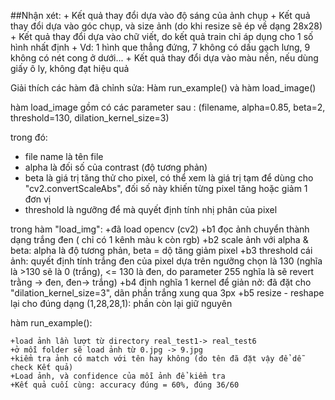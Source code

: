 ##Nhận xét:
    + Kết quả thay đổi dựa vào độ sáng của ảnh chụp
    + Kết quả thay đổi dựa vào góc chụp, và size ảnh (do khi resize sẽ ép về dạng 28x28)
    + Kết quả thay đổi dựa vào chữ viết, do kết quả train chỉ áp dụng cho 1 số hình nhất định
    +    Vd: 1 hình que thẳng đứng, 7 không có dấu gạch lưng, 9 không có nét cong ở dưới...
    + Kết quả thay đổi dựa vào màu nền, nếu dùng giấy ô ly, không đạt hiệu quả

Giải thích các hàm đã chỉnh sửa: Hàm run_example() và hàm load_image()

hàm load_image gồm có các parameter sau : (filename, alpha=0.85, beta=2, threshold=130, dilation_kernel_size=3)

trong đó: 
+ file name là tên file
+ alpha là đối số của contrast (độ tương phản)
+ beta là giá trị tăng thử cho pixel, có thể xem là giá trị tạm để dùng cho "cv2.convertScaleAbs", đối số này khiến từng pixel tăng hoặc giảm 1 đơn vị
+ threshold là ngưỡng để mà quyết định tính nhị phân của pixel

trong hàm "load_img":
    +đã load opencv (cv2)
    +b1 đọc ảnh chuyển thành dạng trắng đen ( chỉ có 1 kênh màu k còn rgb)
    +b2 scale ảnh với alpha & beta: alpha là độ tương phản, beta = dộ tăng giảm pixel
    +b3 threshold cái ảnh: quyết định tính trắng đen của pixel dựa trên ngưỡng chọn là 130 (nghĩa là >130 sẽ là 0 (trắng), <= 130 là đen, do parameter 255 nghĩa là sẽ revert trằng -> đen, đen-> trắng)
    +b4 định nghĩa 1 kernel để giản nở: đã đặt cho "dilation_kernel_size=3", dãn phần trắng xung qua 3px
    +b5 resize - reshape lại cho đúng dạng (1,28,28,1): phần còn lại giữ nguyên

hàm run_example():

    +load ảnh lần lượt từ directory real_test1-> real_test6
    +ở mỗi folder sẽ load ảnh từ 0.jpg -> 9.jpg
    +kiểm tra ảnh có match với tên hay không (do tên đã đặt vậy để dễ check Kết quả)
    +Load ảnh, và confidence của mỗi ảnh để kiểm tra
    +Kết quả cuối cùng: accuracy đúng = 60%, đúng 36/60